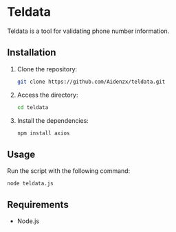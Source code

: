 # Teldata

Teldata is a tool for validating phone number information.

## Installation

1. Clone the repository:

   ```bash
   git clone https://github.com/Aidenzx/teldata.git
   ```

2. Access the directory:
   ```bash
   cd teldata
   ```
   
3. Install the dependencies:
   ```bash
   npm install axios
   ```




## Usage

Run the script with the following command:

```
node teldata.js 
```

## Requirements

- Node.js
  
